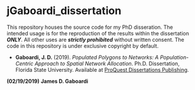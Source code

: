jGaboardi_dissertation
======================

This repository houses the source code for my PhD disseration. The intended usage is for the reproduction of the results within the dissertation ***ONLY***. All other uses are ***strictly prohibited*** without written consent. The code in this repository is under exclusive copyright by default.

* **Gaboardi, J. D.** (2019). *Populated Polygons to Networks: A Population-Centric Approach to Spatial Network Allocation*. Ph.D. Dissertation, Florida State University. Available at [ProQuest Dissertations Publishing](https://search.proquest.com/openview/e928368d7bb867bbf067fcad62011de3/1?pq-origsite=gscholar&cbl=18750&diss=y).

**(02/19/2019)**
**James D. Gaboardi**
